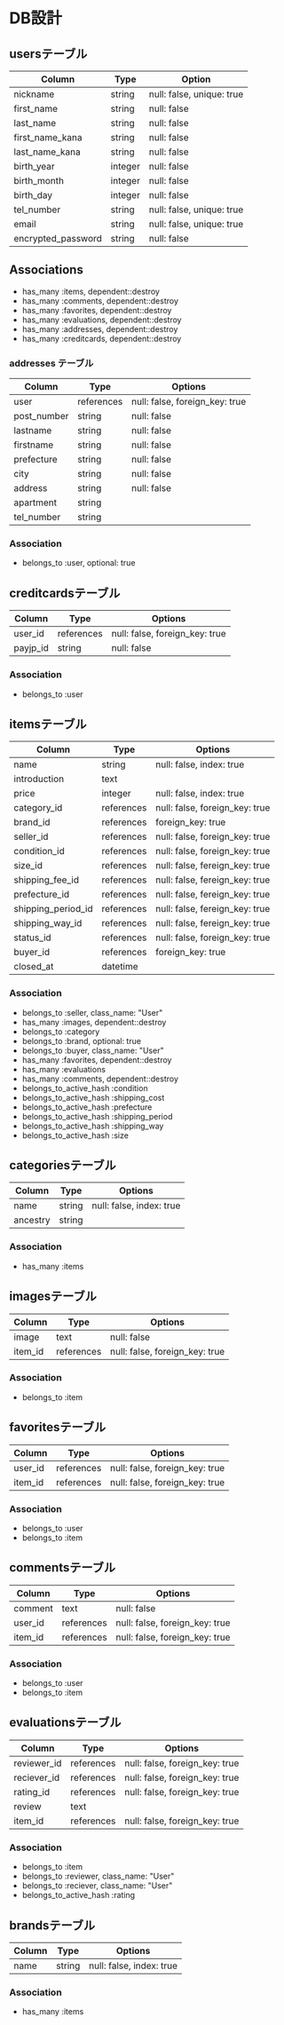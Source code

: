 # DB設計

## usersテーブル
|Column|Type|Option|
|-------|----|-------|
|nickname|string|null: false, unique: true|
|first_name|string|null: false|
|last_name|string|null: false|
|first_name_kana|string|null: false|
|last_name_kana|string|null: false|
|birth_year|integer|null: false|
|birth_month|integer|null: false|
|birth_day|integer|null: false|
|tel_number|string|null: false, unique: true|
|email|string|null: false, unique: true|
|encrypted_password|string|null: false|

## Associations
- has_many :items, dependent::destroy
- has_many :comments, dependent::destroy
- has_many :favorites, dependent::destroy
- has_many :evaluations, dependent::destroy
- has_many :addresses, dependent::destroy
- has_many :creditcards, dependent::destroy


### addresses テーブル
|Column|Type|Options|
|------|----|-------|
|user|references|null: false, foreign_key: true|
|post_number|string|null: false|
|lastname|string|null: false|
|firstname|string|null: false|
|prefecture|string|null: false|
|city|string|null: false|
|address|string|null: false|
|apartment|string||
|tel_number|string||

### Association
- belongs_to :user, optional: true

## creditcardsテーブル
|Column|Type|Options|
|------|----|-------|
|user_id|references|null: false, foreign_key: true|
|payjp_id|string|null: false|

### Association
- belongs_to :user

## itemsテーブル
|Column|Type|Options|
|------|----|-------|
|name|string|null: false, index: true|
|introduction|text||
|price|integer|null: false, index: true|
|category_id|references|null: false, foreign_key: true|
|brand_id|references|foreign_key: true|
|seller_id|references|null: false, foreign_key: true|
|condition_id|references|null: false, foreign_key: true|
|size_id|references|null: false, fereign_key: true|
|shipping_fee_id|references|null: false, fereign_key: true|
|prefecture_id|references|null: false, fereign_key: true|
|shipping_period_id|references|null: false, fereign_key: true|
|shipping_way_id|references|null: false, fereign_key: true|
|status_id|references|null: false, foreign_key: true|
|buyer_id|references|foreign_key: true|
|closed_at|datetime||

### Association
- belongs_to :seller, class_name: "User"
- has_many :images, dependent::destroy
- belongs_to :category
- belongs_to :brand, optional: true
- belongs_to :buyer, class_name: "User"
- has_many :favorites, dependent::destroy
- has_many :evaluations
- has_many :comments, dependent::destroy
- belongs_to_active_hash :condition
- belongs_to_active_hash :shipping_cost
- belongs_to_active_hash :prefecture
- belongs_to_active_hash :shipping_period
- belongs_to_active_hash :shipping_way
- belongs_to_active_hash :size

## categoriesテーブル
|Column|Type|Options|
|------|----|-------|
|name|string|null: false, index: true|
|ancestry|string||

### Association
- has_many :items

## imagesテーブル
|Column|Type|Options|
|------|----|-------|
|image|text|null: false|
|item_id|references|null: false, foreign_key: true|

### Association
- belongs_to :item

## favoritesテーブル
|Column|Type|Options|
|------|----|-------|
|user_id|references|null: false, foreign_key: true|
|item_id|references|null: false, foreign_key: true|

### Association
- belongs_to :user
- belongs_to :item

## commentsテーブル
|Column|Type|Options|
|------|----|-------|
|comment|text|null: false|
|user_id|references|null: false, foreign_key: true|
|item_id|references|null: false, foreign_key: true|

### Association
- belongs_to :user
- belongs_to :item

## evaluationsテーブル
|Column|Type|Options|
|------|----|-------|
|reviewer_id|references|null: false, foreign_key: true|
|reciever_id|references|null: false, foreign_key: true|
|rating_id|references|null: false, foreign_key: true|
|review|text||
|item_id|references|null: false, foreign_key: true|

### Association
- belongs_to :item
- belongs_to :reviewer, class_name: "User"
- belongs_to :reciever, class_name: "User"
- belongs_to_active_hash :rating

## brandsテーブル
|Column|Type|Options|
|------|----|-------|
|name|string|null: false, index: true|

### Association
- has_many :items



